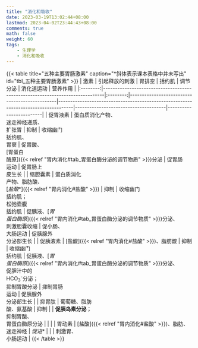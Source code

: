 ```yaml
---
title: "消化和吸收"
date: 2023-03-19T13:02:44+08:00
lastmod: 2023-04-02T23:44:43+08:00
comments: true
math: false
weight: 60
tags:
    - 生理学
    - 消化和吸收
---
```


<!--more-->

{{< table title="五种主要胃肠激素" caption="\*斜体表示课本表格中并未写出" id="tbl_五种主要胃肠激素" >}}
|   激素   | 引起释放的刺激                                                               |  胃排空  | 括约肌                                        | 调节分泌                                                                           | 消化道运动                           | 营养作用                |
|:--------:|------------------------------------------------------------------------------|:--------:|-----------------------------------------------|------------------------------------------------------------------------------------|--------------------------------------|-------------------------|
| 促胃液素 | 蛋白质消化产物、<br/>迷走神经递质、<br/>扩张胃                               |   抑制   | 收缩幽门<br/>括约肌、<br/>胃窦                | 促胃酸、<br/>[胃蛋白<br/>酶原]({{< relref "胃内消化#tab_胃蛋白酶分泌的调节物质" >}})分泌 | 促胃肠<br/>运动                      | 促胃肠上<br/>皮生长     |
| 缩胆囊素 | 蛋白质消化<br/>产物、脂肪酸、<br/>[*盐酸*\*]({{< relref "胃内消化#盐酸" >}}) |   抑制   | 收缩幽门<br/>括约肌；<br/>松弛壶腹<br/>括约肌 | 促胰液、[*胃<br/>蛋白酶原*]({{< relref "胃内消化#tab_胃蛋白酶分泌的调节物质" >}})分泌、<br/>刺激胆囊收缩 | 促小肠、<br/>大肠运动                | 促胰腺外<br/>分泌部生长 |
| 促胰液素 | [盐酸]({{< relref "胃内消化#盐酸" >}})、脂肪酸                               |   抑制   | 收缩幽门<br/>括约肌                           | 促胰液、[*胃<br/>蛋白酶原*]({{< relref "胃内消化#tab_胃蛋白酶分泌的调节物质" >}})分泌、<br/>促胆汁中的<br/>HCO<sub>3</sub><sup>-</sup>分泌；<br/>抑制胃酸分泌 | 抑制胃肠<br/>运动   | 促胰腺外<br/>分泌部生长 |
|  抑胃肽  | 葡萄糖、脂肪<br/>酸、氨基酸                                                  |   抑制   |                                               | **促胰岛素分泌**；<br/>抑制胃酸、<br/>胃蛋白酶原分泌                               |                                      |                         |
|  胃动素  | [盐酸]({{< relref "胃内消化#盐酸" >}})、脂肪、<br/>迷走神经                  | *促进*\* |                                               |                                                                                    | 刺激胃、<br/>小肠运动 |
{{< /table >}}

